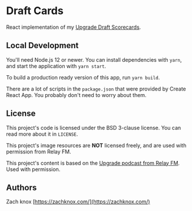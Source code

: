 # Draft Cards

React implementation of my [Upgrade Draft Scorecards](https://zachknox.com/bingo/drafts).

## Local Development

You'll need Node.js 12 or newer. You can install dependencies with `yarn`, and start the application with `yarn start`.

To build a production ready version of this app, run `yarn build`.

There are a lot of scripts in the `package.json` that were provided by Create React App. You probably don't need to worry about them.

## License

This project's code is licensed under the BSD 3-clause license. You can read more about it in `LICENSE`.

This project's image resources are **NOT** licensed freely, and are used with permission from Relay FM.

This project's content is based on the [Upgrade podcast from Relay FM](https://relay.fm/upgrade). Used with permission.

## Authors

Zach knox [https://zachknox.com/](https://zachknox.com/)
